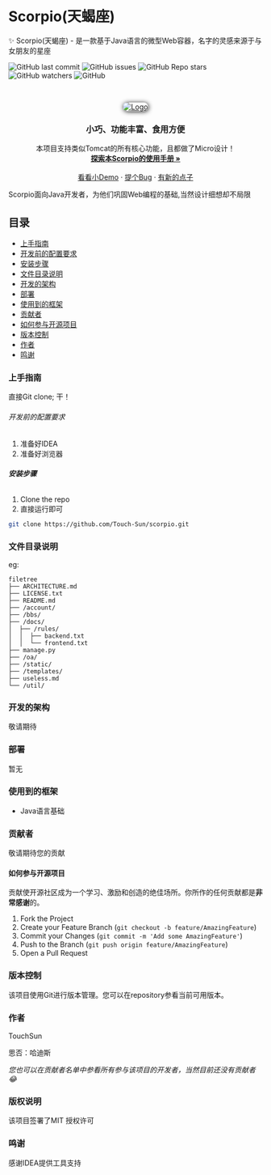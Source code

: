 # Scorpio(天蝎座)

✨ Scorpio(天蝎座) - 是一款基于Java语言的微型Web容器，名字的灵感来源于与女朋友的星座

<!-- PROJECT SHIELDS -->

![GitHub last commit](https://img.shields.io/github/last-commit/Touch-Sun/scorpio)
![GitHub issues](https://img.shields.io/github/issues/Touch-Sun/scorpio)
![GitHub Repo stars](https://img.shields.io/github/stars/Touch-Sun/scorpio)
![GitHub watchers](https://img.shields.io/github/watchers/Touch-Sun/scorpio)
![GitHub](https://img.shields.io/github/license/Touch-Sun/scorpio)

<!-- PROJECT LOGO -->
<br />

<p align="center">
  <a href="https://github.com/Touch-Sun/scorpio">
    <!--<img src="https://s1.328888.xyz/2022/06/19/0O7RC.png" alt="Logo" width="300" height="300">-->
    <img style="box-shadow: 1px 1px 10px; border-radius: 15px" src="https://s1.328888.xyz/2022/06/21/sArGM.png" alt="Logo" width="auto" height="auto">
  </a>

  <h3 align="center">小巧、功能丰富、食用方便</h3>
  <p align="center">
    本项目支持类似Tomcat的所有核心功能，且都做了Micro设计！
    <br />
    <a href=""><strong>探索本Scorpio的使用手册 »</strong></a>
    <br />
    <br />
    <a href="">看看小Demo</a>
    ·
    <a href="">提个Bug</a>
    ·
    <a href="">有新的点子</a>
  </p>

</p>


 Scorpio面向Java开发者，为他们巩固Web编程的基础,当然设计细想却不局限
 
## 目录

- [上手指南](#上手指南)
- [开发前的配置要求](#开发前的配置要求)
- [安装步骤](#安装步骤)
- [文件目录说明](#文件目录说明)
- [开发的架构](#开发的架构)
- [部署](#部署)
- [使用到的框架](#使用到的框架)
- [贡献者](#贡献者)
- [如何参与开源项目](#如何参与开源项目)
- [版本控制](#版本控制)
- [作者](#作者)
- [鸣谢](#鸣谢)

### 上手指南

直接Git clone; 干！



###### 开发前的配置要求

1. 准备好IDEA
2. 准备好浏览器

###### **安装步骤**

1. Clone the repo
2. 直接运行即可

```sh
git clone https://github.com/Touch-Sun/scorpio.git
```

### 文件目录说明
eg:

```
filetree 
├── ARCHITECTURE.md
├── LICENSE.txt
├── README.md
├── /account/
├── /bbs/
├── /docs/
│  ├── /rules/
│  │  ├── backend.txt
│  │  └── frontend.txt
├── manage.py
├── /oa/
├── /static/
├── /templates/
├── useless.md
└── /util/

```





### 开发的架构 

敬请期待

### 部署

暂无

### 使用到的框架

- Java语言基础

### 贡献者

敬请期待您的贡献

#### 如何参与开源项目

贡献使开源社区成为一个学习、激励和创造的绝佳场所。你所作的任何贡献都是**非常感谢**的。


1. Fork the Project
2. Create your Feature Branch (`git checkout -b feature/AmazingFeature`)
3. Commit your Changes (`git commit -m 'Add some AmazingFeature'`)
4. Push to the Branch (`git push origin feature/AmazingFeature`)
5. Open a Pull Request



### 版本控制

该项目使用Git进行版本管理。您可以在repository参看当前可用版本。

### 作者

TouchSun

思否：哈迪斯   

 *您也可以在贡献者名单中参看所有参与该项目的开发者，当然目前还没有贡献者😂*

### 版权说明

该项目签署了MIT 授权许可

### 鸣谢

感谢IDEA提供工具支持
